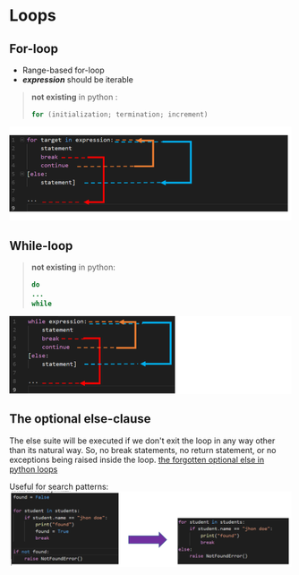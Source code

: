 # Loops
## For-loop
- Range-based for-loop
- ***expression*** should be iterable

> **not existing** in python :
> ```java
> for (initialization; termination; increment)
> ```
![](/images/p8-1.png)
## While-loop
> **not existing** in python:
> ```java
> do
> ...
> while
![enter image description here](/images/p8-2.png)
## The optional else-clause
The else suite will be executed if we don't exit the loop in any way other than its natural way. So, no break statements, no return statement, or no exceptions being raised inside the loop.
[the forgotten optional else in python loops](https://medimum.com/@s16h/the-forgotten-optional-else-in-python-loops)

Useful for search patterns:
![enter image description here](/images/p8-3.png)
<!--stackedit_data:
eyJoaXN0b3J5IjpbLTEzMTc2MzU5NjRdfQ==
-->